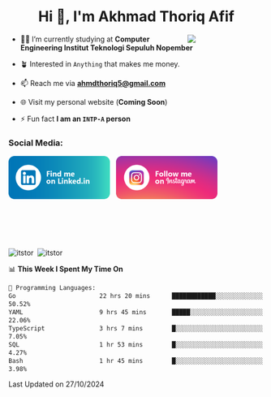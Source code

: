 <h1 align="center">Hi 👋, I'm Akhmad Thoriq Afif</h1>

<img align="right" src="https://i.giphy.com/media/VbnUQpnihPSIgIXuZv/giphy.webp" style="width:30%;">

- 👨‍🎓 I’m currently studying at **Computer Engineering Institut Teknologi Sepuluh Nopember**

- 🪴 Interested in `Anything` that makes me money.

- 📫 Reach me via **ahmdthoriq5@gmail.com**

- 🌐 Visit my personal website (**Coming Soon**)

- ⚡ Fun fact **I am an `INTP-A` person**

<h3 align="left">Social Media:</h3>
<p align="left">
<a href="https://linkedin.com/in/akhmad-thoriq-afif" target="_blank"><img align="center" src="./images/linkedin.png" alt="akhmad-thoriq-afif" width="200" /></a>&nbsp;&nbsp;
<a href="https://instagram.com/ahmdthoriq_" target="_blank"><img align="center" src="./images/instagram.png" alt="ahmdthoriq_"width="200" /></a>
</p>
</br>
</br>
</br>
</br>
<p><img align="center" src="https://github-readme-stats.vercel.app/api?username=itstor&show_icons=true&locale=en&theme=nord" alt="itstor" height="170"/>&nbsp;&nbsp;<img align="center" src="https://github-readme-stats.vercel.app/api/top-langs?username=itstor&show_icons=true&locale=en&layout=compact&theme=nord" alt="itstor" height="170" /></p>

<!--START_SECTION:waka-->
📊 **This Week I Spent My Time On** 

```text
💬 Programming Languages: 
Go                       22 hrs 20 mins      ████████████░░░░░░░░░░░░░   50.52% 
YAML                     9 hrs 45 mins       █████░░░░░░░░░░░░░░░░░░░░   22.06% 
TypeScript               3 hrs 7 mins        █░░░░░░░░░░░░░░░░░░░░░░░░   7.05% 
SQL                      1 hr 53 mins        █░░░░░░░░░░░░░░░░░░░░░░░░   4.27% 
Bash                     1 hr 45 mins        █░░░░░░░░░░░░░░░░░░░░░░░░   3.98%

```


 Last Updated on 27/10/2024
<!--END_SECTION:waka-->
